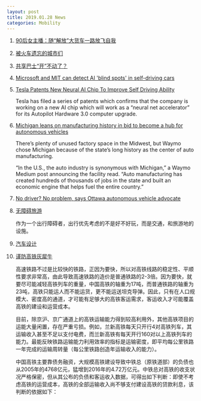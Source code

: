 ```yaml
---
layout: post
title: 2019.01.28 News
categories: Mobility
---
```


1. [90后女主播：随“解放”大货车一路放飞自我](https://www.huxiu.com/article/282714.html)

2. [被火车遗忘的城市们](https://www.huxiu.com/article/282981.html)

3. [共享巴士“开”不动了？](https://36kr.com/p/5174524.html)

4. [Microsoft and MIT can detect AI 'blind spots' in self-driving cars](https://www.engadget.com/2019/01/27/microsoft-and-mit-ai-blind-spots/)

5. [Tesla Patents New Neural AI Chip To Improve Self Driving Ability](https://fossbytes.com/tesla-patents-neural-ai-chip-autopilot-hardware-3-0-upgrade/)

    Tesla has filed a series of patents which confirms that the company is working on a new AI chip which will work as a “neural net accelerator” for its Autopilot Hardware 3.0 computer upgrade.

6. [Michigan leans on manufacturing history in bid to become a hub for autonomous vehicles](https://venturebeat.com/2019/01/27/michigan-leans-on-manufacturing-history-in-bid-to-become-a-hub-for-autonomous-vehicles/)

    There’s plenty of unused factory space in the Midwest, but Waymo chose Michigan because of the state’s long history as the center of auto manufacturing.

    “In the U.S., the auto industry is synonymous with Michigan,” a Waymo Medium post announcing the facility read. “Auto manufacturing has created hundreds of thousands of jobs in the state and built an economic engine that helps fuel the entire country.”

7. [No driver? No problem, says Ottawa autonomous vehicle advocate](https://www.cbc.ca/news/canada/ottawa/ottawa-industry-advocate-welcomes-autonomous-vehicle-testing-on-local-roads-1.4991981)

8. [无障碍旅游](https://www.yixi.tv/speech/734)

    作为一个出行障碍者，出行优先考虑的不是好不好玩，而是交通，和旅游地的设施。

9. [汽车设计](https://www.yixi.tv/speech/703)

10. [谨防高铁灰犀牛](http://m.opinion.caixin.com/m/2019-01-28/101375115.html?cxw=IOS&Sfrom=WechatMoments&from=timeline&isappinstalled=0)

    高速铁路不过是比较快的铁路，正因为要快，所以对高铁线路的稳定性、平顺性要求非常高，由此导致高速铁路的造价是普通铁路的2-3倍。因为要快，就要尽可能减轻高铁列车的重量，中国高铁的轴重为17吨，而普通铁路的轴重为23吨，高铁只能运人而不能运货，更不能运送坦克导弹。因此，只有在人口规模大、密度高的通道，才可能有足够大的高铁客运需求，客运收入才可能覆盖高铁的建设和运营成本。

    目前，除京沪、京广通道上的高铁运输能力得到较高利用外，其他高铁项目的运能大量闲置，存在严重亏损。例如，兰新高铁每天只开行4对高铁列车，其运输收入甚至不足以支付电费，而兰新高铁有每天开行160对以上高铁列车的能力。最能反映铁路运输能力利用效率的指标是运输密度，即平均每公里铁路一年完成的运输周转量（每公里铁路创造年运输收入的能力）。

    中国高铁主要靠债务融资，大规模高铁建设导致中铁总（原铁道部）的负债也从2005年的4768亿元，猛增到2016年的4.72万亿元。中铁总对高铁的收支状况严格保密，但从其公布的负债和客运收入数据，可得出如下判断：即使不考虑高铁的运营成本，高铁的全部运输收入尚不够支付建设高铁的贷款利息，该判断的依据如下：